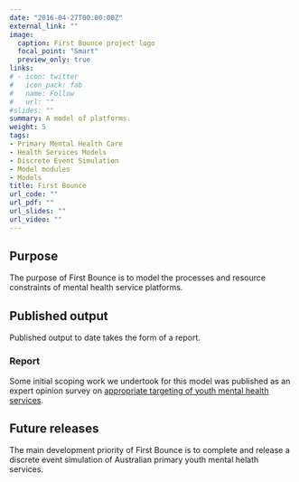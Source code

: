 ```yaml
---
date: "2016-04-27T00:00:00Z"
external_link: ""
image:
  caption: First Bounce project logo
  focal_point: "Smart"
  preview_only: true
links:
# - icon: twitter
#   icon_pack: fab
#   name: Follow
#   url: ""
#slides: ""
summary: A model of platforms.
weight: 5
tags:
- Primary Mental Health Care
- Health Services Models
- Discrete Event Simulation
- Model modules
- Models
title: First Bounce
url_code: ""
url_pdf: ""
url_slides: ""
url_video: ""
---
```


## Purpose
The purpose of First Bounce is to model the processes and resource constraints of mental health service platforms.

## Published output
Published output to date takes the form of a report.

### Report
Some initial scoping work we undertook for this model was published as an expert opinion survey on [appropriate targeting of youth mental health services](https://www.mja.com.au/journal/2017/207/10/targeting-mental-health-care-attributes-diagnosis-and-clinical-stage-views).

## Future releases
The main development priority of First Bounce is to complete and release a discrete event simulation of Australian primary youth mental helath services.